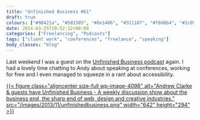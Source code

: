 ```yaml
---
title: "Unfinished Business #61"
draft: true
colours: ["#98421a", "#581505", "#8e1406", "#311107", "#f0d8b4", "#1c0903", "#d5c9bf"]
date: 2014-03-25T10:52:12+00:00
categories: ["Freelancing", "Podcasts"]
tags: ["client work", "conferences", "freelance", "speaking"]
body_classes: "blog"
---
```


Last weekend I was a guest on the [Unfinished Business podcast](http://unfinished.bz/61) again. I had a lovely time chatting to Andy about speaking at conferences, working for free and I even managed to squeeze in a rant about accessibility.

[{{< figure class="aligncenter size-full wp-image-4098" alt="Andrew Clarke &amp; guests have Unfinished Business - A weekly discussion show about the business end, the sharp end of web, design and creative industries." src="/images/2013/11/unfinishedbusiness.png" width="642" height="294" >}}](http://unfinished.bz/61)

	
